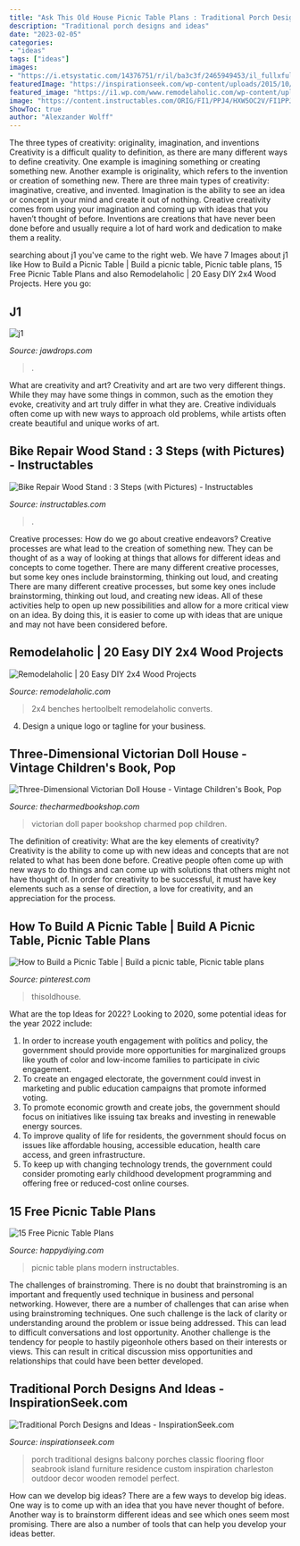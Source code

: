 ```yaml
---
title: "Ask This Old House Picnic Table Plans : Traditional Porch Designs And Ideas"
description: "Traditional porch designs and ideas"
date: "2023-02-05"
categories:
- "ideas"
tags: ["ideas"]
images:
- "https://i.etsystatic.com/14376751/r/il/ba3c3f/2465949453/il_fullxfull.2465949453_cbam.jpg"
featuredImage: "https://inspirationseek.com/wp-content/uploads/2015/10/Traditional-Porch-Ideas-with-Wooden-Floor-and-Wicked-Furniture.jpg"
featured_image: "https://i1.wp.com/www.remodelaholic.com/wp-content/uploads/2017/06/2x4-Wood-Projects_Her-Tool-Belt.jpeg?resize=530%2C728&amp;ssl=1"
image: "https://content.instructables.com/ORIG/FI1/PPJ4/HXW5OC2V/FI1PPJ4HXW5OC2V.jpg?auto=webp&amp;frame=1&amp;width=2100"
ShowToc: true
author: "Alexzander Wolff"
---
```



The three types of creativity: originality, imagination, and inventions
Creativity is a difficult quality to definition, as there are many different ways to define creativity. One example is imagining something or creating something new. Another example is originality, which refers to the invention or creation of something new. 
There are three main types of creativity: imaginative, creative, and invented. Imagination is the ability to see an idea or concept in your mind and create it out of nothing. Creative creativity comes from using your imagination and coming up with ideas that you haven’t thought of before. Inventions are creations that have never been done before and usually require a lot of hard work and dedication to make them a reality.

	

		
searching about j1 you've came to the right web. We have 7 Images about j1 like How to Build a Picnic Table | Build a picnic table, Picnic table plans, 15 Free Picnic Table Plans and also Remodelaholic | 20 Easy DIY 2x4 Wood Projects. Here you go:
		
    
## J1

<img loading=lazy src="http://jawdrops.com/wp-content/uploads/2013/12/j11.jpg" onerror="this.onerror=null;this.src='https://tse2.mm.bing.net/th?id=OIP.usgTZd9hWK9VUoDZsS7QJgHaEA&amp;pid=15.1';" alt="j1">

_Source: jawdrops.com_

>. 

	

What are creativity and art?
Creativity and art are two very different things. While they may have some things in common, such as the emotion they evoke, creativity and art truly differ in what they are. Creative individuals often come up with new ways to approach old problems, while artists often create beautiful and unique works of art.

    
## Bike Repair Wood Stand : 3 Steps (with Pictures) - Instructables

<img loading=lazy src="https://content.instructables.com/ORIG/FI1/PPJ4/HXW5OC2V/FI1PPJ4HXW5OC2V.jpg?auto=webp&amp;frame=1&amp;width=2100" onerror="this.onerror=null;this.src='https://tse3.mm.bing.net/th?id=OIP.Wa8nAWjvb4k2niKCXyae0QHaGb&amp;pid=15.1';" alt="Bike Repair Wood Stand : 3 Steps (with Pictures) - Instructables">

_Source: instructables.com_

>. 

	

Creative processes: How do we go about creative endeavors?
Creative processes are what lead to the creation of something new. They can be thought of as a way of looking at things that allows for different ideas and concepts to come together. There are many different creative processes, but some key ones include brainstorming, thinking out loud, and creating 
There are many different creative processes, but some key ones include brainstorming, thinking out loud, and creating new ideas. All of these activities help to open up new possibilities and allow for a more critical view on an idea. By doing this, it is easier to come up with ideas that are unique and may not have been considered before.

    
## Remodelaholic | 20 Easy DIY 2x4 Wood Projects

<img loading=lazy src="https://i1.wp.com/www.remodelaholic.com/wp-content/uploads/2017/06/2x4-Wood-Projects_Her-Tool-Belt.jpeg?resize=530%2C728&amp;ssl=1" onerror="this.onerror=null;this.src='https://tse1.mm.bing.net/th?id=OIP.Xk12RX08I93e7-O4qXoZowHaKL&amp;pid=15.1';" alt="Remodelaholic | 20 Easy DIY 2x4 Wood Projects">

_Source: remodelaholic.com_

>2x4 benches hertoolbelt remodelaholic converts. 

	

4. Design a unique logo or tagline for your business.

    
## Three-Dimensional Victorian Doll House - Vintage Children&#039;s Book, Pop

<img loading=lazy src="https://i.etsystatic.com/14376751/r/il/ba3c3f/2465949453/il_fullxfull.2465949453_cbam.jpg" onerror="this.onerror=null;this.src='https://tse2.mm.bing.net/th?id=OIP.ztdkPjJogLgCNQ5J7pewHQHaO0&amp;pid=15.1';" alt="Three-Dimensional Victorian Doll House - Vintage Children&#039;s Book, Pop">

_Source: thecharmedbookshop.com_

>victorian doll paper bookshop charmed pop children. 

	

The definition of creativity: What are the key elements of creativity?
Creativity is the ability to come up with new ideas and concepts that are not related to what has been done before. Creative people often come up with new ways to do things and can come up with solutions that others might not have thought of. In order for creativity to be successful, it must have key elements such as a sense of direction, a love for creativity, and an appreciation for the process.

    
## How To Build A Picnic Table | Build A Picnic Table, Picnic Table Plans

<img loading=lazy src="https://i.pinimg.com/originals/b2/48/9b/b2489b4781858c8a92a6c05108a556d1.jpg" onerror="this.onerror=null;this.src='https://tse4.mm.bing.net/th?id=OIP.RQl_VzXOXgB2a_WPoanYmQHaEK&amp;pid=15.1';" alt="How to Build a Picnic Table | Build a picnic table, Picnic table plans">

_Source: pinterest.com_

>thisoldhouse. 

	

What are the top Ideas for 2022?
Looking to 2020, some potential ideas for the year 2022 include: 
1) In order to increase youth engagement with politics and policy, the government should provide more opportunities for marginalized groups like youth of color and low-income families to participate in civic engagement. 
2) To create an engaged electorate, the government could invest in marketing and public education campaigns that promote informed voting. 
3) To promote economic growth and create jobs, the government should focus on initiatives like issuing tax breaks and investing in renewable energy sources. 
4) To improve quality of life for residents, the government should focus on issues like affordable housing, accessible education, health care access, and green infrastructure. 
5) To keep up with changing technology trends, the government could consider promoting early childhood development programming and offering free or reduced-cost online courses.

    
## 15 Free Picnic Table Plans

<img loading=lazy src="http://happydiying.com/wp-content/uploads/2018/04/Modern-Picnic-Table.jpg" onerror="this.onerror=null;this.src='https://tse2.mm.bing.net/th?id=OIP.vzwl1twdYWCwQtxZdheRKAHaE-&amp;pid=15.1';" alt="15 Free Picnic Table Plans">

_Source: happydiying.com_

>picnic table plans modern instructables. 

	

The challenges of brainstroming.
There is no doubt that brainstroming is an important and frequently used technique in business and personal networking. However, there are a number of challenges that can arise when using brainstroming techniques. One such challenge is the lack of clarity or understanding around the problem or issue being addressed. This can lead to difficult conversations and lost opportunity. Another challenge is the tendency for people to hastily pigeonhole others based on their interests or views. This can result in critical discussion miss opportunities and relationships that could have been better developed.

    
## Traditional Porch Designs And Ideas - InspirationSeek.com

<img loading=lazy src="https://inspirationseek.com/wp-content/uploads/2015/10/Traditional-Porch-Ideas-with-Wooden-Floor-and-Wicked-Furniture.jpg" onerror="this.onerror=null;this.src='https://tse2.mm.bing.net/th?id=OIP.2gjWJc1QbE9lB6SVq35tRgHaJH&amp;pid=15.1';" alt="Traditional Porch Designs and Ideas - InspirationSeek.com">

_Source: inspirationseek.com_

>porch traditional designs balcony porches classic flooring floor seabrook island furniture residence custom inspiration charleston outdoor decor wooden remodel perfect. 

	

How can we develop big ideas?
There are a few ways to develop big ideas. One way is to come up with an idea that you have never thought of before. Another way is to brainstorm different ideas and see which ones seem most promising. There are also a number of tools that can help you develop your ideas better.

